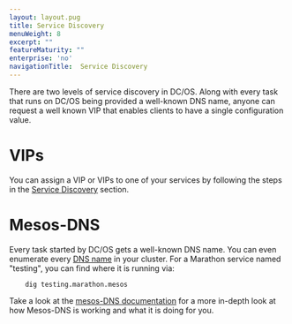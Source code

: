 ```yaml
---
layout: layout.pug
title: Service Discovery
menuWeight: 8
excerpt: ""
featureMaturity: ""
enterprise: 'no'
navigationTitle:  Service Discovery
---
```


<!-- This source repo for this topic is https://github.com/dcos/dcos-docs -->


There are two levels of service discovery in DC/OS. Along with every task that runs on DC/OS being provided a well-known DNS name, anyone can request a well known VIP that enables clients to have a single configuration value.

# VIPs

You can assign a VIP or VIPs to one of your services by following the steps in the [Service Discovery][1] section.

# Mesos-DNS

Every task started by DC/OS gets a well-known DNS name. You can even enumerate every [DNS name][5] in your cluster. For a Marathon service named "testing", you can find where it is running via:

        dig testing.marathon.mesos

Take a look at the [mesos-DNS documentation][4] for a more in-depth look at how Mesos-DNS is working and what it is doing for you.

[1]: /1.8/usage/service-discovery/
[4]: /1.8/usage/service-discovery/mesos-dns/
[5]: /1.8/usage/service-discovery/mesos-dns/service-naming/#dns-naming
